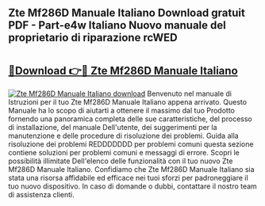 ## Zte Mf286D Manuale Italiano Download gratuit PDF - Part-e4w Italiano Nuovo manuale del proprietario di riparazione rcWED

# <h2><a href="http://dfb3vk6.blite.top/?on=Zte+Mf286D+Manuale+Italiano">🔗Download 👉🔴 Zte Mf286D Manuale Italiano</a></h2>

[![Zte Mf286D Manuale Italiano download](https://i.imgur.com/lujVjoI.png)](http://dfb3vk6.blite.top/?on=Zte+Mf286D+Manuale+Italiano)
Benvenuto nel manuale di Istruzioni per il tuo Zte Mf286D Manuale Italiano appena arrivato. Questo Manuale ha lo scopo di aiutarti a ottenere il massimo dal tuo Prodotto fornendo una panoramica completa delle sue caratteristiche, del processo di installazione, del manuale Dell'utente, dei suggerimenti per la manutenzione e delle procedure di risoluzione dei problemi. Guida alla risoluzione dei problemi REDDDDDDD per problemi comuni questa sezione contiene soluzioni per problemi comuni e messaggi di errore. Scopri le possibilità illimitate Dell'elenco delle funzionalità con il tuo nuovo Zte Mf286D Manuale Italiano. Confidiamo che Zte Mf286D Manuale Italiano sia stata una risorsa affidabile ed efficace nei tuoi sforzi per padroneggiare il tuo nuovo dispositivo. In caso di domande o dubbi, contattare il nostro team di assistenza clienti.
